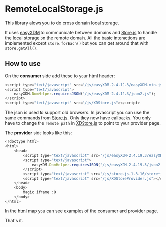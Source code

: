 RemoteLocalStorage.js
=====================

This library alows you to do cross domain local storage.

It uses [easyXDM] to communicate between domains and [Store.js] to handle the local storage on the remote domain.
All the basic interactions are implemented except `store.forEach()` but you can get around that with `store.getAll()`.

How to use
-----------

On the **consumer** side add these to your html header:
````javascript
<script type="text/javascript" src="/js/easyXDM-2.4.19.3/easyXDM.min.js"></script>
<script type="text/javascript">
    easyXDM.DomHelper.requiresJSON("/js/easyXDM-2.4.19.3/json2.js");
</script>
<script type="text/javascript" src="/js/XDStore.js"></script>
````
The json is used to support old browsers.
In javascript you can use the same commands from [Store.js]. Only they now have callbacks.
You only have to change the `remote path` in [XDStore.js] to point to your provider page.

The **provider** side looks like this:

````javascript
<!doctype html>
<html>
    <head>
        <script type="text/javascript" src="/js/easyXDM-2.4.19.3/easyXDM.min.js"></script>
        <script type="text/javascript">
            easyXDM.DomHelper.requiresJSON("/js/easyXDM-2.4.19.3/json2.js");
        </script>
        <script type="text/javascript" src="/js/store.js-1.3.16/store+json2.min.js"></script>
        <script type="text/javascript" src="/js/XDStoreProvider.js"></script>
    </head>
    <body>
        Magic iframe :O
	</body>
</html>
````

In the [html] map you can see examples of the consumer and provider page.

That's it.


[easyXDM]:https://github.com/oyvindkinsey/easyXDM
[Store.js]:https://github.com/marcuswestin/store.js
[XDStore.js]:https://raw.githubusercontent.com/AdriVanHoudt/RemoteLocalStorage.js/master/js/XDStore.js
[html]:https://github.com/AdriVanHoudt/RemoteLocalStorage.js/tree/master/html

